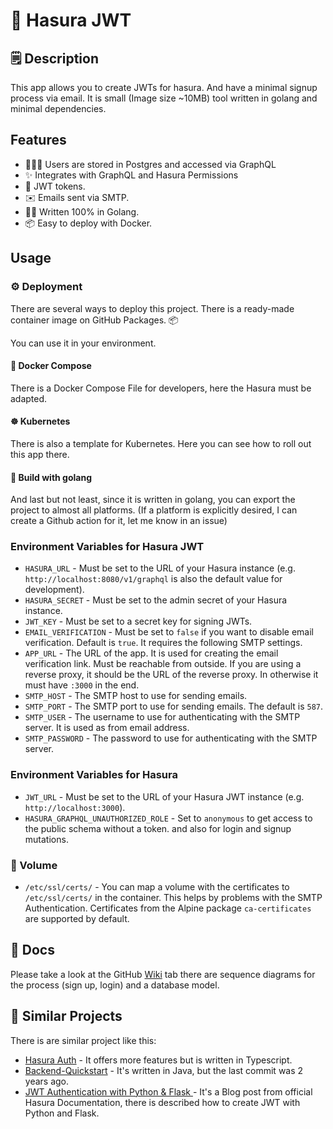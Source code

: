 # 🔑 Hasura JWT 

## 🗒️ Description
This app allows you to create JWTs for hasura.
And have a minimal signup process via email.
It is small (Image size ~10MB) tool written in golang and minimal dependencies.

## Features
  -  🧑‍🤝‍🧑 Users are stored in Postgres and accessed via GraphQL
  -  ✨ Integrates with GraphQL and Hasura Permissions
  -  🔑 JWT tokens.
  -  ✉️ Emails sent via SMTP.
  -  👨‍💻 Written 100% in Golang.
  -  📦 Easy to deploy with Docker.

## Usage

### ⚙️ Deployment
There are several ways to deploy this project.
There is a ready-made container image on GitHub Packages. 📦

You can use it in your environment.

#### 🐳 Docker Compose
There is a Docker Compose File for developers, here the Hasura must be adapted.

#### ☸ Kubernetes
There is also a template for Kubernetes.
Here you can see how to roll out this app there.

#### 🐹 Build with golang 
And last but not least, since it is written in golang, you can export the project to almost all platforms.
(If a platform is explicitly desired, I can create a Github action for it, let me know in an issue)

### Environment Variables for Hasura JWT
  - `HASURA_URL` - Must be set to the URL of your Hasura instance (e.g. `http://localhost:8080/v1/graphql` is also the default value for development).
  - `HASURA_SECRET` - Must be set to the admin secret of your Hasura instance.
  - `JWT_KEY` - Must be set to a secret key for signing JWTs.
  - `EMAIL_VERIFICATION` - Must be set to `false` if you want to disable email verification. Default is `true`. It requires the following SMTP settings.
  - `APP_URL` - The URL of the app. It is used for creating the email verification link. Must be reachable from outside. If you are using a reverse proxy, it should be the URL of the reverse proxy. In otherwise it must have `:3000` in the end.
  - `SMTP_HOST` - The SMTP host to use for sending emails.
  - `SMTP_PORT` - The SMTP port to use for sending emails. The default is `587`.
  - `SMTP_USER` - The username to use for authenticating with the SMTP server. It is used as from email address.
  - `SMTP_PASSWORD` - The password to use for authenticating with the SMTP server.

### Environment Variables for Hasura
  - `JWT_URL` - Must be set to the URL of your Hasura JWT instance (e.g. `http://localhost:3000`).
  - `HASURA_GRAPHQL_UNAUTHORIZED_ROLE` - Set to `anonymous` to get access to the public schema without a token. and also for login and signup mutations.

### 📂 Volume
  - `/etc/ssl/certs/` - You can map a volume with the certificates to `/etc/ssl/certs/` in the container.
This helps by problems with the SMTP Authentication. Certificates from the Alpine package `ca-certificates` are supported by default.

## 📃 Docs
Please take a look at the GitHub [Wiki](https://github.com/53845714nF/hasura-jwt/wiki) tab there are sequence diagrams for the process (sign up, login) and a database model.

## 🤖 Similar Projects
There is are similar project like this:
  - [Hasura Auth](https://github.com/nhost/hasura-auth/tree/main) - It offers more features but is written in Typescript.
  - [Backend-Quickstart](https://github.com/ryaino/Backend-Quickstart) - It's written in Java, but the last commit was 2 years ago.
  - [JWT Authentication with Python & Flask ](https://hasura.io/docs/latest/actions/codegen/python-flask/) - It's a Blog post from official Hasura Documentation, there is described how to create JWT with Python and Flask.
